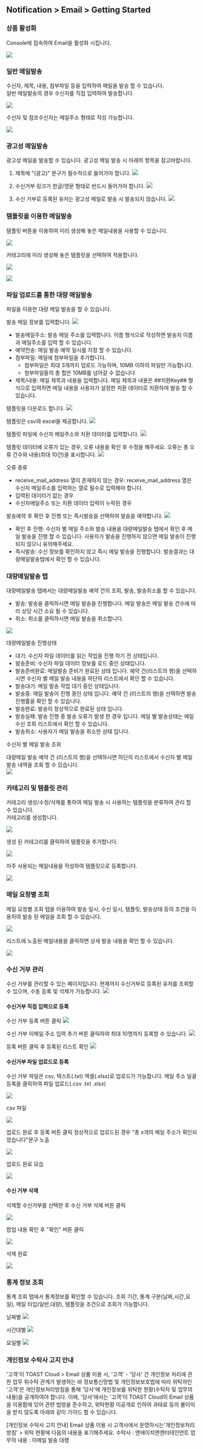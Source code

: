 ## Notification > Email > Getting Started

### 상품 활성화

Console에 접속하여 Email을 활성화 시킵니다.

![](http://static.toastoven.net/prod_email/email_getting_0622_2_01.jpg)

### 일반 메일발송

수신자, 제목, 내용, 첨부파일 등을 입력하여 메일을 발송 할 수 있습니다.  
일반 메일발송의 경우 수신자를 직접 입력하여 발송합니다.  

![](http://static.toastoven.net/prod_email/email_getting_0622_2_02.jpg)

수신자 및 참조수신자는 메일주소 형태로 작성 가능합니다.  

![](http://static.toastoven.net/prod_email/email_getting_0622_2_03.jpg)

### 광고성 메일발송
광고성 메일을 발송할 수 있습니다.
광고성 메일 발송 시 아래의 항목을 참고바랍니다.

1) 제목에 "(광고)" 문구가 필수적으로 들어가야 합니다.
![](http://static.toastoven.net/prod_email/email_getting_0622_2_23.jpg)

2) 수신거부 링크가 한글/영문 형태로 반드시 들어가야 합니다.
![](http://static.toastoven.net/prod_email/email_getting_0622_2_24.jpg)

3) 수신 거부로 등록된 유저는 광고성 메일로 발송 시 발송되지 않습니다.
![](http://static.toastoven.net/prod_email/email_getting_0622_2_25.jpg)

### 템플릿을 이용한 메일발송

템플릿 버튼을 이용하여 미리 생성해 놓은 메일내용을 사용할 수 있습니다.

![](http://static.toastoven.net/prod_email/email_getting_0622_2_04.jpg)

카테고리에 미리 생성해 놓은 템플릿을 선택하여 적용합니다.

![](http://static.toastoven.net/prod_email/email_getting_0622_2_05.jpg)

![](http://static.toastoven.net/prod_email/email_getting_0622_2_06.jpg)

### 파일 업로드를 통한 대량 메일발송

파일을 이용한 대량 메일 발송을 할 수 있습니다.

발송 메일 정보를 입력합니다.
![](http://static.toastoven.net/prod_email/email_getting_0622_2_07.jpg)

  - 발송메일주소: 발송 메일 주소를 입력합니다. 이름 <emailAddress> 형식으로 작성하면 발송자 이름과 메일주소를 입력 할 수 있습니다.
  - 예약전송: 메일 발송 예약 일시를 지정 할 수 있습니다.
  - 첨부파일: 메일에 첨부파일을 추가합니다.
    - 첨부파일은 최대 3개까지 업로드 가능하며, 10MB 이하의 파일만 가능합니다.
    - 첨부파일들의 총 합은 10MB를 넘어갈 수 없습니다.
  - 제목/내용: 메일 제목과 내용을 입력합니다. 메일 제목과 내용은 ##치환Key## 형식으로 입력하면 메일 내용을 사용자가 설정한 치환 데이터로 치환하여 발송 할 수 있습니다.

템플릿을 다운로드 합니다.
![](http://static.toastoven.net/prod_email/email_getting_0622_2_08.jpg)

템플릿은 csv와 excel을 제공합니다.
![](http://static.toastoven.net/prod_email/email_getting_0622_2_09.jpg)

템플릿 파일에 수신자 메일주소와 치환 데이터를 입력합니다.
![](http://static.toastoven.net/prod_email/email_getting_0622_2_10.jpg)

템플릿 데이터에 오류가 있는 경우, 오류 내용을 확인 후 수정을 해주세요.
오류는 총 오류 건수와 내용(최대 10건)을 표시합니다.
![](http://static.toastoven.net/prod_email/email_getting_0622_2_11.jpg)

오류 종류

  - receive_mail_address 열이 존재하지 않는 경우: receive_mail_address 열은 수신자 메일주소를 입력하는 열로 필수로 입력해야 합니다.
  - 입력된 데이터가 없는 경우
  - 수신자메일주소 또는 치환 데이터 입력이 누락된 경우

발송예약 후 확인 후 진행 또는 즉시발송을 선택하여 발송을 예약합니다.
![](http://static.toastoven.net/prod_email/email_getting_0622_2_12.jpg)

  - 확인 후 진행: 수신자 별 메일 주소와 발송 내용을 대량메일발송 탭에서 확인 후 메일 발송을 진행 할 수 있습니다. 사용자가 발송을 진행하지 않으면 메일 발송이 진행되지 않으니 유의해주세요.
  - 즉시발송: 수신 정보를 확인하지 않고 즉시 메일 발송을 진행합니다. 발송결과는 대량메일발송탭에서 확인 할 수 있습니다.

### 대량메일발송 탭
대량메일발송 탭에서는 대량메일발송 예약 건의 조회, 발송, 발송취소를 할 수 있습니다.

  - 발송: 발송을 클릭하시면 메일 발송을 진행합니다. 메일 발송은 메일 발송 건수에 따라 상당 시간 소요 될 수 있습니다.
  - 취소: 취소를 클릭하시면 메일 발송을 취소합니다.

![](http://static.toastoven.net/prod_email/email_getting_0622_2_13.jpg)

대량메일발송 진행상태

  - 대기: 수신자 파일 데이터를 읽는 작업을 진행 하기 전 상태입니다.
  - 발송준비: 수신자 파일 데이터 정보를 로드 중인 상태입니다.
  - 발송준비완료: 메일발송 준비가 완료된 상태 입니다. 예약 건(리스트의 행)을 선택하시면  수신자 별 메일 발송 내용을 하단의 리스트에서 확인 할 수 있습니다.
  - 발송대기: 메일 발송 작업 대기 중인 상태입니다.
  - 발송중: 메일 발송이 진행 중인 상태 입니다. 예약 건 (리스트의 행)을 선택하면 발송 진행률을 확인 할 수 있습니다.
  - 발송완료: 발송이 정상적으로 완료된 상태 입니다.
  - 발송실패: 발송 진행 중 발송 오류가 발생 한 경우 입니다. 메일 별 발송상태는 메일 수신 조회 리스트에서 확인 할 수 있습니다.
  - 발송취소: 사용자가 메일 발송을 취소한 상태 입니다.

수신자 별 메일 발송 조회

대량메일 발송 예약 건 (리스트의 행)을 선택하시면 하단의 리스트에서 수신자 별 메일 발송 내역을 조회 할 수 있습니다.  
![](http://static.toastoven.net/prod_email/email_getting_0622_2_14.jpg)


### 카테고리 및 템플릿 관리

카테고리 생성/수정/삭제를 통하여 메일 발송 시 사용하는 템플릿을 분류하여 관리 할 수 있습니다.  
카테고리를 생성합니다.  

![](http://static.toastoven.net/prod_email/email_getting_0622_2_15.jpg)

생성 된 카테고리를 클릭하여 템플릿을 추가합니다.

![](http://static.toastoven.net/prod_email/email_getting_0622_2_16.jpg)

자주 사용되는 메일내용을 작성하여 템플릿으로 등록합니다.

![](http://static.toastoven.net/prod_email/email_getting_0622_2_17.jpg)

### 메일 요청별 조회

메일 요청별 조회 탭을 이용하여 발송 일시, 수신 일시, 템플릿, 발송상태 등의 조건을 이용하여 발송 된 메일을 조회 할 수 있습니다.

![](http://static.toastoven.net/prod_email/email_getting_0622_2_18.jpg)

리스트에 노출된 메일내용을 클릭하면 상세 발송 내용을 확인 할 수 있습니다.

![](http://static.toastoven.net/prod_email/email_getting_0622_2_19.jpg)

### 수신 거부 관리

수신 거부를 관리할 수 있는 페이지입니다.
현재까지 수신거부로 등록된 유저를 조회할 수 있으며, 수동 등록 및 삭제가 가능합니다.
![](http://static.toastoven.net/prod_email/email_getting_0622_2_26.jpg)

#### 수신거부 직접 입력으로 등록

수신 거부 등록 버튼 클릭
![](http://static.toastoven.net/prod_email/email_getting_0622_2_27.jpg)

수신 거부 이메일 주소 입력
추가 버튼 클릭하여 최대 10명까지 등록할 수 있습니다.
![](http://static.toastoven.net/prod_email/email_getting_0622_2_28.jpg)

등록 버튼 클릭 후 등록된 리스트 확인
![](http://static.toastoven.net/prod_email/email_getting_0622_2_29.jpg)

#### 수신거부 파일 업로드로 등록

수신 거부 파일은 csv, 텍스트(.txt) 엑셀(.xlsx)로 업로드가 가능합니다.
메일 주소 일괄 등록을 클릭하여 파일 업로드(.csv .txt .xlsx)

![](http://static.toastoven.net/prod_email/email_getting_0622_2_30.jpg)

csv 파일

![](http://static.toastoven.net/prod_email/email_getting_0622_2_31.jpg)

업로드 완료 후 등록 버튼 클릭
정상적으로 업로드된 경우 "총 x개의 메일 주소가 확인되었습니다"문구 노출

![](http://static.toastoven.net/prod_email/email_getting_0622_2_32.jpg)

업로드 완료 모습

![](http://static.toastoven.net/prod_email/email_getting_0622_2_33.jpg)

#### 수신 거부 삭제

삭제할 수신거부를 선택한 후 수신 거부 삭제 버튼 클릭

![](http://static.toastoven.net/prod_email/email_getting_0622_2_34.jpg)

팝업 내용 확인 후 "확인" 버튼 클릭

![](http://static.toastoven.net/prod_email/email_getting_0622_2_35.jpg)

삭제 완료

![](http://static.toastoven.net/prod_email/email_getting_0622_2_36.jpg)

### 통계 정보 조회

통계 조회 탭에서 통계정보를 확인할 수 있습니다.
조회 기간, 통계 구분(날짜,시간,요일), 메일 타입(일반,대량), 템플릿을 조건으로 조회가 가능합니다.


날짜별
![](http://static.toastoven.net/prod_email/email_getting_0622_2_20.jpg)


시간대별
![](http://static.toastoven.net/prod_email/email_getting_0622_2_21.jpg)


요일별
![](http://static.toastoven.net/prod_email/email_getting_0622_2_22.jpg)

### 개인정보 수탁사 고지 안내
'고객'이 TOAST Cloud > Email 상품 이용 시, '고객' - '당사' 간 개인정보 처리에 관한 업무 위수탁 관계가 발생하는 바 정보통신망법 및 개인정보보호법에 따라 위탁자인 '고객'은 개인정보처리방침을 통해 '당사'에 개인정보를 위탁한 현황(수탁자 및 업무의내용)을 공개하여야 합니다.
이에, '당사'에서는 '고객'이 TOAST Cloud의 Email 상품을 이용함에 있어 관련 법령을 준수하고, 위탁현황 미공개로 인하여 과태료 등의 불이익을 받지 않도록 아래와 같이 가이드 할 수 있습니다.

[개인정보 수탁사 고지 안내]
Email 상품 이용 시 고객사에서 운영하시는'개인정보처리방침' > 위탁 현황에 다음의 내용을 표기해주세요.
수탁사 : 엔에이치엔엔터테인먼트
업무의 내용 : 이메일 발송 대행
